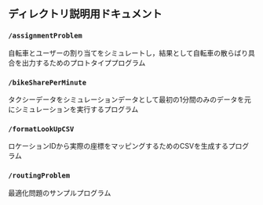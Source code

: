 ## ディレクトリ説明用ドキュメント

### `/assignmentProblem`
自転車とユーザーの割り当てをシミュレートし，結果として自転車の散らばり具合を出力するためのプロトタイププログラム

### `/bikeSharePerMinute`
タクシーデータをシミュレーションデータとして最初の1分間のみのデータを元にシミュレーションを実行するプログラム

### `/formatLookUpCSV`
ロケーションIDから実際の座標をマッピングするためのCSVを生成するプログラム

### `/routingProblem`
最適化問題のサンプルプログラム
